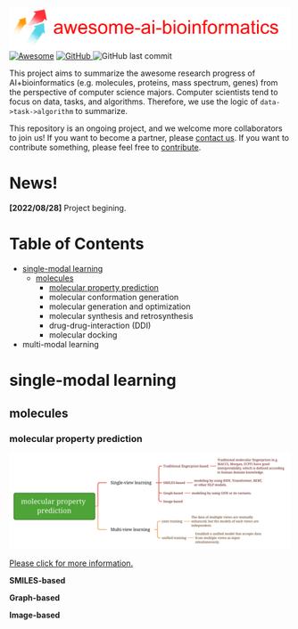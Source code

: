![image](asset/logo.png)
[![Awesome](https://cdn.rawgit.com/sindresorhus/awesome/d7305f38d29fed78fa85652e3a63e154dd8e8829/media/badge.svg)](https://github.com/HongxinXiang/awesome-ai-bioinformatics)
<a href="https://github.com/HongxinXiang/awesome-ai-bioinformatics/blob/master/LICENSE">
    <img alt="GitHub" src="https://img.shields.io/github/license/HongxinXiang/awesome-ai-bioinformatics?style=flat-square">
</a>
<img alt="GitHub last commit" src="https://img.shields.io/github/last-commit/HongxinXiang/awesome-ai-bioinformatics?style=flat-square">


This project aims to summarize the awesome research progress of AI+bioinformatics (e.g. molecules, proteins, mass spectrum, genes) from the perspective of computer science majors. Computer scientists tend to focus on data, tasks, and algorithms. Therefore, we use the logic of `data->task->algorithm` to summarize. 



This repository is an ongoing project, and we welcome more collaborators to join us! If you want to become a partner, please [contact us](mailto:xianghx21@gmail.com). If you want to contribute something, please feel free to [contribute](https://github.com/HongxinXiang/awesome-ai-bioinformatics/blob/master/CONTRIBUTE.md).



# News!

**[2022/08/28]** Project begining.



# Table of Contents

- [single-modal learning](#single-modal-learning)
  - [molecules](#molecules)
    - [molecular property prediction](#molecular-property-prediction)
    - molecular conformation generation
    - molecular generation and optimization
    - molecular synthesis and retrosynthesis
    - drug-drug-interaction (DDI)
    - molecular docking
- multi-modal learning



# single-modal learning

## molecules

### molecular property prediction

![Alt](./chapters/single-modal-learning/molecules/molecular-property-prediction/mindmap-mpp.png)

[Please click for more information.](chapters/single-modal-learning/molecules/molecular-property-prediction)



**SMILES-based**





**Graph-based**





**Image-based**
